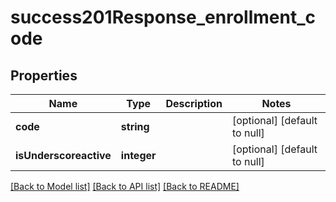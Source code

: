 # success201Response_enrollment_code

## Properties
Name | Type | Description | Notes
------------ | ------------- | ------------- | -------------
**code** | **string** |  | [optional] [default to null]
**isUnderscoreactive** | **integer** |  | [optional] [default to null]

[[Back to Model list]](../README.md#documentation-for-models) [[Back to API list]](../README.md#documentation-for-api-endpoints) [[Back to README]](../README.md)



